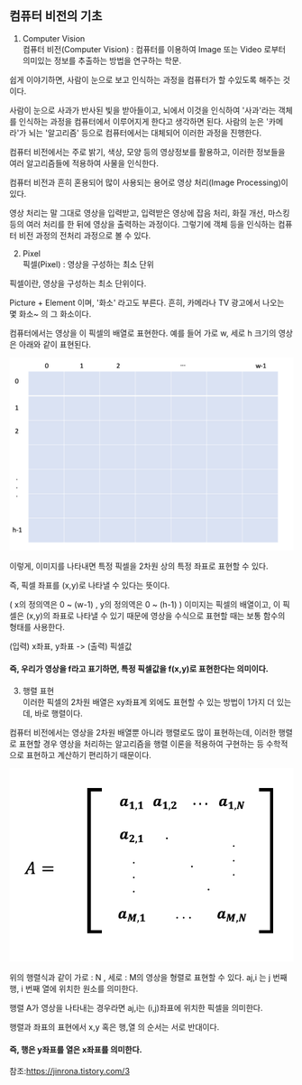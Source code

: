 ## 컴퓨터 비전의 기초

1) Computer Vision  
컴퓨터 비전(Computer Vision) : 컴퓨터를 이용하여 Image 또는 Video 로부터 의미있는 정보를 추출하는 방법을 연구하는 학문.    

쉽게 이야기하면, 사람이 눈으로 보고 인식하는 과정을 컴퓨터가 할 수있도록 해주는 것이다. 

사람이 눈으로 사과가 반사된 빛을 받아들이고, 뇌에서 이것을 인식하여 '사과'라는 객체를 인식하는 과정을 컴퓨터에서 이루어지게 한다고 생각하면 된다. 사람의 눈은 '카메라'가 뇌는 '알고리즘' 등으로 컴퓨터에서는 대체되어 이러한 과정을 진행한다.


컴퓨터 비전에서는 주로 밝기, 색상, 모양 등의 영상정보를 활용하고, 이러한 정보들을 여러 알고리즘들에 적용하여 사물을 인식한다.

컴퓨터 비전과 흔히 혼용되어 많이 사용되는 용어로 영상 처리(Image Processing)이 있다. 

영상 처리는 말 그대로 영상을 입력받고, 입력받은 영상에 잡음 처리, 화질 개선, 마스킹 등의 여러 처리를 한 뒤에 영상을 출력하는 과정이다. 그렇기에 객체 등을 인식하는 컴퓨터 비전 과정의 전처리 과정으로 볼 수 있다. 

2) Pixel  
픽셀(Pixel) : 영상을 구성하는 최소 단위

 

픽셀이란, 영상을 구성하는 최소 단위이다. 

Picture + Element 이며, '화소' 라고도 부른다. 흔히, 카메라나 TV 광고에서 나오는 몇 화소~ 의 그 화소이다.

 

컴퓨터에서는 영상을 이 픽셀의 배열로 표현한다. 예를 들어 가로 w, 세로 h 크기의 영상은 아래와 같이 표현된다.

![slide1](/assets/img/pixel.png)

이렇게, 이미지를 나타내면 특정 픽셀을 2차원 상의 특정 좌표로 표현할 수 있다.

즉, 픽셀 좌표를 (x,y)로 나타낼 수 있다는 뜻이다.

( x의 정의역은 0 ~ (w-1) , y의 정의역은 0 ~ (h-1) )
이미지는 픽셀의 배열이고, 이 픽셀은 (x,y)의 좌표로 나타낼 수 있기 때문에 영상을 수식으로 표현할 때는 보통 함수의 형태를 사용한다.

(입력) x좌표, y좌표 -> (출력) 픽셀값

 

#### 즉, 우리가 영상을 f라고 표기하면, 특정 픽셀값을 f(x,y)로 표현한다는 의미이다.

3) 행렬 표현  
이러한 픽셀의 2차원 배열은 xy좌표계 외에도 표현할 수 있는 방법이 1가지 더 있는데, 바로 행렬이다.

컴퓨터 비전에서는 영상을 2차원 배열뿐 아니라 행렬로도 많이 표현하는데, 이러한 행렬로 표현할 경우 영상을 처리하는 알고리즘을 행렬 이론을 적용하여 구현하는 등 수학적으로 표현하고 계산하기 편리하기 때문이다.


![slide2](/assets/img/pixelmatrix.png)

위의 행렬식과 같이 가로 : N , 세로 : M의 영상을 형렬로 표현할 수 있다.
aj,i 는 j 번째 행, i 번째 열에 위치한 원소를 의미한다.

행렬 A가 영상을 나타내는 경우라면 
aj,i는 (i,j)좌표에 위치한 픽셀을 의미한다.

행렬과 좌표의 표현에서 x,y 혹은 행,열 의 순서는 서로 반대이다.

#### 즉, 행은 y좌표를 열은 x좌표를 의미한다.

참조:https://jinrona.tistory.com/3

